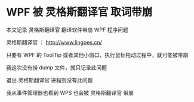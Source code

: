 # WPF 被 灵格斯翻译官 取词带崩

本文记录 灵格斯翻译官 翻译软件带崩 WPF 程序问题

<!--more-->
<!-- CreateTime:2024/11/20 07:17:57 -->

<!-- 发布 -->
<!-- 博客 -->

灵格斯翻译官 ： <http://www.lingoes.cn/>

只要有 WPF 的 ToolTip 或者其他小窗口，执行鼠标拖动过程中，就可能被带崩

我这次没有捞 dump 文件，就只记录此问题

退出 灵格斯翻译官 进程则没有此问题

我从事件管理器也看到 WPS 也会被 灵格斯翻译官 带崩